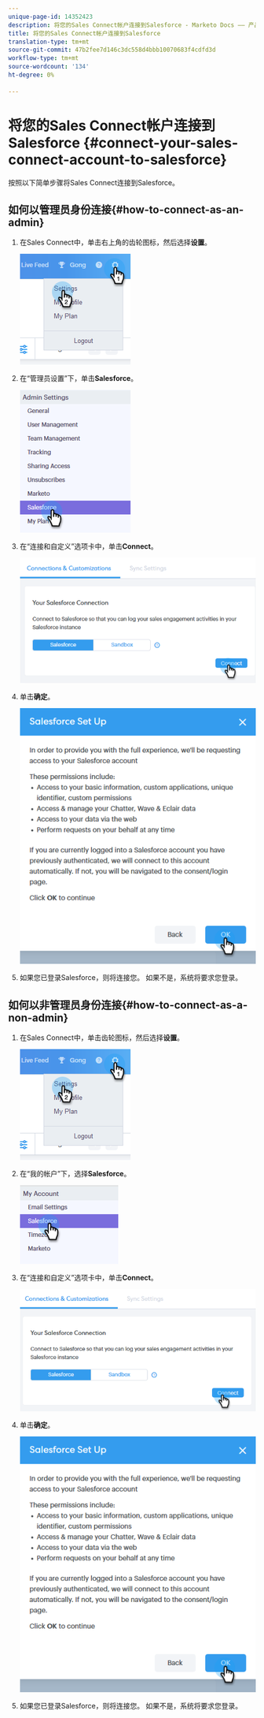 ```yaml
---
unique-page-id: 14352423
description: 将您的Sales Connect帐户连接到Salesforce - Marketo Docs —— 产品文档
title: 将您的Sales Connect帐户连接到Salesforce
translation-type: tm+mt
source-git-commit: 47b2fee7d146c3dc558d4bbb10070683f4cdfd3d
workflow-type: tm+mt
source-wordcount: '134'
ht-degree: 0%

---
```



# 将您的Sales Connect帐户连接到Salesforce {#connect-your-sales-connect-account-to-salesforce}

按照以下简单步骤将Sales Connect连接到Salesforce。

## 如何以管理员身份连接{#how-to-connect-as-an-admin}

1. 在Sales Connect中，单击右上角的齿轮图标，然后选择&#x200B;**设置**。

   ![](assets/one.png)

1. 在“管理员设置”下，单击&#x200B;**Salesforce**。

   ![](assets/six.png)

1. 在“连接和自定义”选项卡中，单击&#x200B;**Connect**。

   ![](assets/seven.png)

1. 单击&#x200B;**确定**。

   ![](assets/four.png)

1. 如果您已登录Salesforce，则将连接您。 如果不是，系统将要求您登录。

## 如何以非管理员身份连接{#how-to-connect-as-a-non-admin}

1. 在Sales Connect中，单击齿轮图标，然后选择&#x200B;**设置**。

   ![](assets/one.png)

1. 在“我的帐户”下，选择&#x200B;**Salesforce**。

   ![](assets/two.png)

1. 在“连接和自定义”选项卡中，单击&#x200B;**Connect**。

   ![](assets/three.png)

1. 单击&#x200B;**确定**。

   ![](assets/four.png)

1. 如果您已登录Salesforce，则将连接您。 如果不是，系统将要求您登录。

